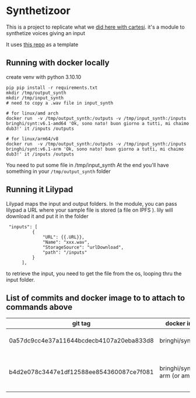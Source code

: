 # Synthetizoor
This is a project to replicate what we [did here with cartesi](https://github.com/dub3-space/dub3-hackthon-project/tree/main/cartesi). it's a module to synthetize voices giving an input

It uses [this repo](https://github.com/dub3-space/base-lily-module) as a template


## Running with docker locally

create venv with python 3.10.10
```
pip pip install -r requirements.txt
mkdir /tmp/output_synth
mkdir /tmp/input_synth
# need to copy a .wav file in input_synth

# for linux/amd arch
docker run  -v /tmp/output_synth:/outputs -v /tmp/input_synth:/inputs bringhi/synt:v6.1-amd64 'Ok, sono nato! buon giorno a tutti, mi chaimo dub3!' it /inputs /outputs

# for linux/arm64/v8
docker run  -v /tmp/output_synth:/outputs -v /tmp/input_synth:/inputs bringhi/synt:v6.1-arm 'Ok, sono nato! buon giorno a tutti, mi chaimo dub3!' it /inputs /outputs
```
You need to put some file in /tmp/input_synth
At the end you'll have something in your `/tmp/output_synth` folder

## Running it Lilypad
Lilypad maps the input and output folders.
In the module, you can pass lilypad a URL where your sample file is stored (a file on IPFS ). lily will download it and put it in the folder
```
 "inputs": [
          {
              "URL": {{.URL}},
              "Name": "xxx.wav",
              "StorageSource": "urlDownload",
              "path": "/inputs"
          }
      ],
```
to retrieve the input, you need to get the file from the os, looping thru the input folder.


## List of commits  and docker image to to attach to commands above
| git tag | docker image | command
|-----------------|-----------------|-----------------|
| 0a57dc9cc4e37a11644bcdecb4107a20eba833d8   | bringhi/synt:0.6    | lilypad run github.com/dub3-space/lily-synthetizoor:0a57dc9cc4e37a11644bcdecb4107a20eba833d8 -i URL=https://bafkreiafqxh2jlmzjiuaoytga7ntu36gghww3y2bc6mrelbbg2nfijnz2u.ipfs.w3s.link/    |
|  b4d2e078c3447e1df12588ee854360087ce7f081   | bringhi/synt:v6.0-arm (or amd)    |lilypad run github.com/dub3-space/lily-synthetizoor:b4d2e078c3447e1df12588ee854360087ce7f081 -i URL=https://bafybeif3qp2sd7qb67kjhds65b6qr5ecerib76cjclyo625ovledffabfu.ipfs.w3s.link/ -i SENTENCE='Ok, sono nato! buon giorno a tutti, mi chiamo dab three!' -i LANGUAGE=it  -i INPUT_FOLDER=/inputs -i OUTPUT_FOLDER=/outputs |




